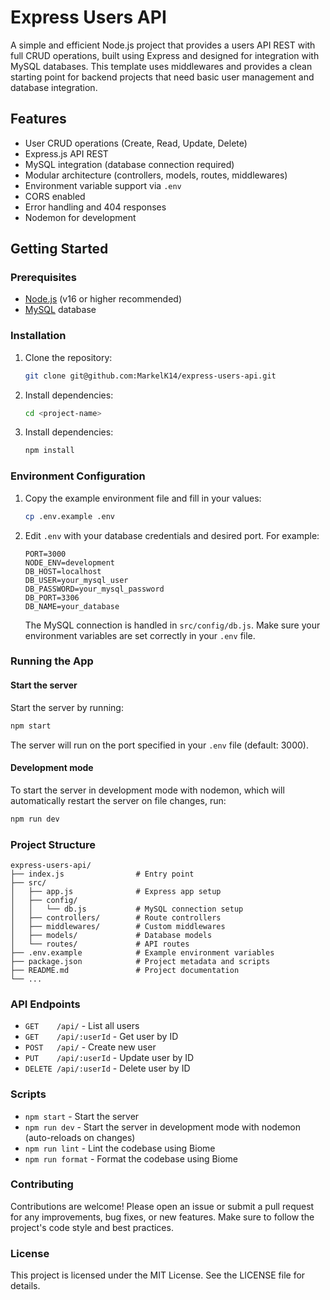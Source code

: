 # Express Users API

A simple and efficient Node.js project that provides a users API REST with full CRUD operations, built using Express and designed for integration with MySQL databases. This template uses middlewares and provides a clean starting point for backend projects that need basic user management and database integration.

## Features
- User CRUD operations (Create, Read, Update, Delete)
- Express.js API REST
- MySQL integration (database connection required)
- Modular architecture (controllers, models, routes, middlewares)
- Environment variable support via `.env`
- CORS enabled
- Error handling and 404 responses
- Nodemon for development

## Getting Started

### Prerequisites
- [Node.js](https://nodejs.org/) (v16 or higher recommended)
- [MySQL](https://www.mysql.com/) database

### Installation
1. Clone the repository:
   ```sh
   git clone git@github.com:MarkelK14/express-users-api.git
   ```
2. Install dependencies:
   ```sh
   cd <project-name>
   ```
3. Install dependencies:
   ```sh
   npm install
   ```

### Environment Configuration
1. Copy the example environment file and fill in your values:
   ```sh
   cp .env.example .env
   ```
2. Edit `.env` with your database credentials and desired port. For example:
   ```env
   PORT=3000
   NODE_ENV=development
   DB_HOST=localhost
   DB_USER=your_mysql_user
   DB_PASSWORD=your_mysql_password
   DB_PORT=3306
   DB_NAME=your_database
   ```
   The MySQL connection is handled in `src/config/db.js`. Make sure your environment variables are set correctly in your `.env` file.

### Running the App

#### Start the server

Start the server by running:
```sh
npm start
```
The server will run on the port specified in your `.env` file (default: 3000).

#### Development mode

To start the server in development mode with nodemon, which will automatically restart the server on file changes, run:
```sh
npm run dev
```

### Project Structure
```
express-users-api/
├── index.js                # Entry point
├── src/
│   ├── app.js              # Express app setup
│   ├── config/
│   │   └── db.js           # MySQL connection setup
│   ├── controllers/        # Route controllers
│   ├── middlewares/        # Custom middlewares
│   ├── models/             # Database models
│   └── routes/             # API routes
├── .env.example            # Example environment variables
├── package.json            # Project metadata and scripts
├── README.md               # Project documentation
└── ...
```

### API Endpoints
- `GET    /api/`           - List all users
- `GET    /api/:userId`    - Get user by ID
- `POST   /api/`           - Create new user
- `PUT    /api/:userId`    - Update user by ID
- `DELETE /api/:userId`    - Delete user by ID

### Scripts
- `npm start`    - Start the server
- `npm run dev`  - Start the server in development mode with nodemon (auto-reloads on changes)
- `npm run lint` - Lint the codebase using Biome
- `npm run format` - Format the codebase using Biome

### Contributing
Contributions are welcome! Please open an issue or submit a pull request for any improvements, bug fixes, or new features. Make sure to follow the project's code style and best practices.

### License
This project is licensed under the MIT License. See the LICENSE file for details.